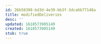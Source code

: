 ```yaml
---
id: 26b58398-bd3d-4e39-bb3f-3dca6b77148a
title: modifiedDeliveries
desc: ''
updated: 1618573905149
created: 1618573905149
stub: true
---
```


